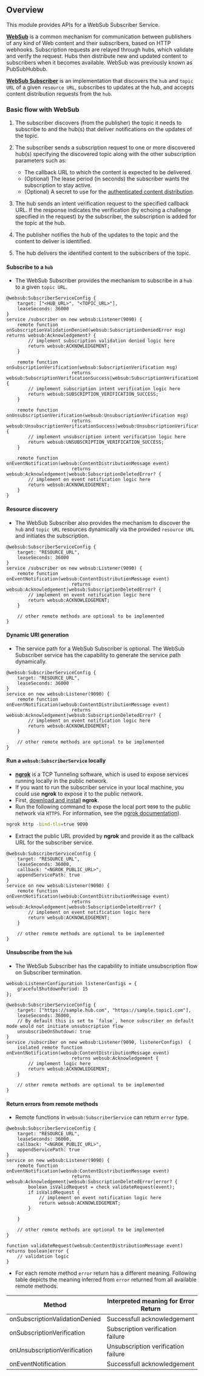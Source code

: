 ## Overview

This module provides APIs for a WebSub Subscriber Service.

[**WebSub**](https://www.w3.org/TR/websub/) is a common mechanism for communication between publishers of any kind of Web content and their subscribers, based on HTTP webhooks. Subscription requests are relayed through hubs, which validate and verify the request. Hubs then distribute new and updated content to subscribers when it becomes available. WebSub was previously known as PubSubHubbub.

[**WebSub Subscriber**](https://www.w3.org/TR/websub/#subscriber) is an implementation that discovers the `hub` and `topic URL` of a given `resource URL`, subscribes to updates at the hub, and accepts content distribution requests from the `hub`.

### Basic flow with WebSub

1. The subscriber discovers (from the publisher) the topic it needs to subscribe to and the hub(s) that deliver notifications on the updates of the topic.

2. The subscriber sends a subscription request to one or more discovered hub(s) specifying the discovered topic along 
 with the other subscription parameters such as:
    - The callback URL to which the content is expected to be delivered.
    - (Optional) The lease period (in seconds) the subscriber wants the subscription to stay active.
    - (Optional) A secret to use for the [authenticated content distribution](https://www.w3.org/TR/websub/#signing-content).
  
3. The hub sends an intent verification request to the specified callback URL. If the response indicates 
the verification
 (by echoing a challenge specified in the request) by the subscriber, the subscription is added for the topic at the 
 hub.
   
4. The publisher notifies the hub of the updates to the topic and the content to deliver is identified.

5. The hub delivers the identified content to the subscribers of the topic.

#### Subscribe to a `hub`

* The WebSub Subscriber provides the mechanism to subscribe in a `hub` to a given `topic URL`. 
```ballerina
@websub:SubscriberServiceConfig {
    target: ["<HUB_URL>", "<TOPIC_URL>"], 
    leaseSeconds: 36000
} 
service /subscriber on new websub:Listener(9090) {
    remote function onSubscriptionValidationDenied(websub:SubscriptionDeniedError msg) returns websub:Acknowledgement? {
        // implement subscription validation denied logic here
        return websub:ACKNOWLEDGEMENT;
    }

    remote function onSubscriptionVerification(websub:SubscriptionVerification msg)
                        returns websub:SubscriptionVerificationSuccess|websub:SubscriptionVerificationError {
        // implement subscription intent verification logic here
        return websub:SUBSCRIPTION_VERIFICATION_SUCCESS;
    }

    remote function onUnsubscriptionVerification(websub:UnsubscriptionVerification msg)
                        returns websub:UnsubscriptionVerificationSuccess|websub:UnsubscriptionVerificationError {
        // implement unsubscription intent verification logic here
        return websub:UNSUBSCRIPTION_VERIFICATION_SUCCESS;
    }

    remote function onEventNotification(websub:ContentDistributionMessage event) 
                        returns websub:Acknowledgement|websub:SubscriptionDeletedError? {
        // implement on event notification logic here
        return websub:ACKNOWLEDGEMENT;
    }
}
```

#### Resource discovery

* The WebSub Subscriber also provides the mechanism to discover the `hub` and `topic URL` resources dynamically via the provided `resource URL` and initiates the subscription.
```ballerina
@websub:SubscriberServiceConfig {
    target: "RESOURCE_URL", 
    leaseSeconds: 36000
} 
service /subscriber on new websub:Listener(9090) {
    remote function onEventNotification(websub:ContentDistributionMessage event) 
                        returns websub:Acknowledgement|websub:SubscriptionDeletedError? {
        // implement on event notification logic here
        return websub:ACKNOWLEDGEMENT;
    }

    // other remote methods are optional to be implemented
}
```

#### Dynamic URI generation

* The service path for a WebSub Subscriber is optional. The WebSub Subscriber service has the capability to generate the service path dynamically.
```ballerina
@websub:SubscriberServiceConfig {
    target: "RESOURCE_URL", 
    leaseSeconds: 36000
} 
service on new websub:Listener(9090) {
    remote function onEventNotification(websub:ContentDistributionMessage event) 
                        returns websub:Acknowledgement|websub:SubscriptionDeletedError? {
        // implement on event notification logic here
        return websub:ACKNOWLEDGEMENT;
    }

    // other remote methods are optional to be implemented
}
```

#### Run a `websub:SubscriberService` locally

* [**ngrok**](https://ngrok.com/) is a TCP Tunneling software, which is used to expose services running locally in the public network.
* If you want to run the subscriber service in your local machine, you could use **ngrok** to expose it to the public network.
* First, [download and install](https://ngrok.com/download) **ngrok**.
* Run the following command to expose the local port `9090` to the public network via `HTTPS`. For information, see the [ngrok documentation](https://ngrok.com/docs#http-bind-tls)).
```bash
ngrok http -bind-tls=true 9090
```
* Extract the public URL provided by **ngrok** and provide it as the callback URL for the subscriber service.
```ballerina
@websub:SubscriberServiceConfig {
    target: "RESOURCE_URL", 
    leaseSeconds: 36000,
    callback: "<NGROK_PUBLIC_URL>",
    appendServicePath: true
} 
service on new websub:Listener(9090) {
    remote function onEventNotification(websub:ContentDistributionMessage event) 
                        returns websub:Acknowledgement|websub:SubscriptionDeletedError? {
        // implement on event notification logic here
        return websub:ACKNOWLEDGEMENT;
    }

    // other remote methods are optional to be implemented
}
```

#### Unsubscribe from the `hub`

* The WebSub Subscriber has the capability to initiate unsubscription flow on Subscriber termination.
```ballerina
websub:ListenerConfiguration listenerConfigs = {
    gracefulShutdownPeriod: 15
};

@websub:SubscriberServiceConfig {
    target: ["https://sample.hub.com", "https://sample.topic1.com"], 
    leaseSeconds: 36000,
    // By default this is set to `false`, hence subscriber on default mode would not initiate unsubscription flow
    unsubscribeOnShutdown: true
}
service /subscriber on new websub:Listener(9090, listenerConfigs)  {
    isolated remote function onEventNotification(websub:ContentDistributionMessage event) 
                        returns websub:Acknowledgement {
        // implement logic here
        return websub:ACKNOWLEDGEMENT;
    }

    // other remote methods are optional to be implemented
}
``` 

#### Return errors from remote methods

* Remote functions in `websub:SubscriberService` can return `error` type.
```ballerina
@websub:SubscriberServiceConfig {
    target: "RESOURCE_URL", 
    leaseSeconds: 36000,
    callback: "<NGROK_PUBLIC_URL>",
    appendServicePath: true
} 
service on new websub:Listener(9090) {
    remote function onEventNotification(websub:ContentDistributionMessage event) 
                        returns websub:Acknowledgement|websub:SubscriptionDeletedError|error? {
        boolean isValidRequest = check validateRequest(event);
        if isValidRequest {
            // implement on event notification logic here
            return websub:ACKNOWLEDGEMENT;
        }
    
    }

    // other remote methods are optional to be implemented
}

function validateRequest(websub:ContentDistributionMessage event) returns boolean|error {
    // validation logic 
}
```

* For each remote method `error` return has a different meaning. Following table depicts the meaning inferred from `error` returned from all available remote methods.

| Method        | Interpreted meaning for Error Return |
| ----------- | ---------------- |
| onSubscriptionValidationDenied | Successfull acknowledgement|
| onSubscriptionVerification | Subscription verification failure|
| onUnsubscriptionVerification | Unsubscription verification failure|
| onEventNotification | Successfull acknowledgement|
